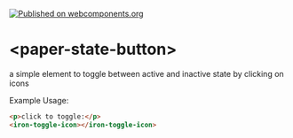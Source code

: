 [![Published on webcomponents.org](https://img.shields.io/badge/webcomponents.org-published-blue.svg)](https://beta.webcomponents.org/element/polymerEl/iron-toggle-icon)

# \<paper-state-button\>

a simple element to toggle between active and inactive state by clicking on icons

Example Usage:

<!--
```
<custom-element-demo>
  <template>
    <link rel="import" href="iron-toggle-icon.html">
    <link rel="import" href="iron-toggle-icons.html">
    <next-code-block></next-code-block>
  </template>
</custom-element-demo>
```
-->
```html
<p>click to toggle:</p>
<iron-toggle-icon></iron-toggle-icon>


```